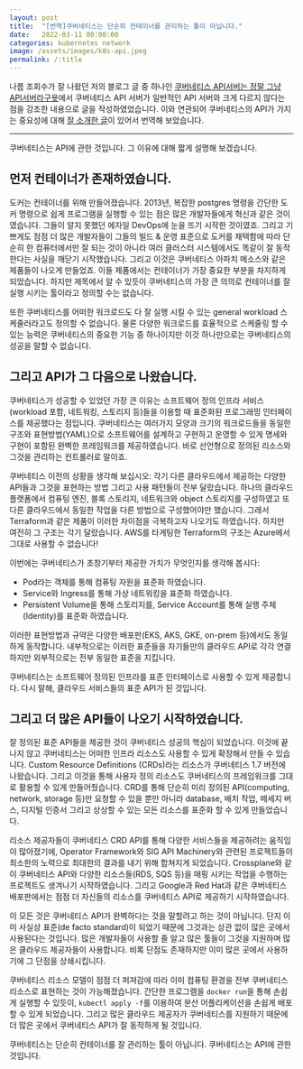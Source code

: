 ```yaml
---
layout: post
title:  "[번역]쿠버네티스는 단순히 컨테이너를 관리하는 툴이 아닙니다."
date:   2022-03-11 00:00:00
categories: kubernetes network
image: /assets/images/k8s-api.jpeg
permalink: /:title
---
```

나름 조회수가 잘 나왔던 저의 블로그 글 중 하나인 [쿠버네티스 API서버는 정말 그냥 API서버라구욧](https://coffeewhale.com/apiserver)에서 쿠버네티스 API 서버가 일반적인 API 서버와 크게 다르지 않다는 점을 강조한 내용으로 글을 작성하였었습니다. 이와 연관되어 쿠버네티스의 API가 가지는 중요성에 대해 [잘 소개한 글](https://joshgav.github.io/2021/12/16/kubernetes-isnt-about-containers.html)이 있어서 번역해 보았습니다.

---

쿠버네티스는 API에 관한 것입니다. 그 이유에 대해 짧게 설명해 보겠습니다.

## 먼저 컨테이너가 존재하였습니다.

도커는 컨테이너를 위해 만들어졌습니다. 2013년, 복잡한 postgres 명령을 간단한 도커 명령으로 쉽게 프로그램을 실행할 수 있는 점은 많은 개발자들에게 혁신과 같은 것이였습니다. 그들이 알지 못했던 에자일 DevOps에 눈을 뜨기 시작한 것이였죠. 그리고 기쁘게도 점점 더 많은 개발자들이 그들의 빌드 & 운영 표준으로 도커를 채택함에 따라 단순히 한 컴퓨터에서만 잘 되는 것이 아니라 여러 클러스터 시스템에서도 똑같이 잘 동작한다는 사실을 깨닫기 시작했습니다. 그리고 이것은 쿠버네티스 아파치 메소스와 같은 제품들이 나오게 만들었죠. 이들 제품에서는 컨테이너가 가장 중요한 부분을 차지하게 되었습니다. 하지만 제목에서 알 수 있듯이 쿠버네티스의 가장 큰 의의로 컨테이너를 잘 실행 시키는 툴이라고 정의할 수는 없습니다.

또한 쿠버네티스를 어떠한 워크로드도 다 잘 실행 시킬 수 있는 general workload 스케줄러라고도 정의할 수 없습니다. 물론 다양한 워크로드를 효율적으로 스케줄링 할 수 있는 능력은 쿠버네티스의 중요한 기능 중 하나이지만 이것 하나만으로는 쿠버네티스의 성공을 말할 수 없습니다.

## 그리고 API가 그 다음으로 나왔습니다.

쿠버네티스가 성공할 수 있었던 가장 큰 이유는 소프트웨어 정의 인프라 서비스(workload 포함, 네트워킹, 스토리지 등)들을 이용할 때 표준화된 프로그래밍 인터페이스를 제공했다는 점입니다. 쿠버네티스는 여러가지 모양과 크기의 워크로드들을 동일한 구조와 표현방법(YAML)으로 소프트웨어를 설계하고 구현하고 운영할 수 있게 명세와 구현이 포함된 완벽한 프레임워크를 제공하였습니다. 바로 선언형으로 정의된 리소스와 그것을 관리하는 컨트롤러로 말이죠.

쿠버네티스 이전의 상황을 생각해 보십시오: 각기 다른 클라우드에서 제공하는 다양한 API들과 그것을 표현하는 방법 그리고 사용 패턴들이 전부 달랐습니다. 하나의 클라우드 플랫폼에서 컴퓨팅 엔진, 블록 스토리지, 네트워크와 object 스토리지를 구성하였고 또 다른 클라우드에서 동일한 작업을 다른 방법으로 구성했어야만 했습니다. 그래서 Terraform과 같은 제품이 이러한 차이점을 극복하고자 나오기도 하였습니다. 하지만 여전히 그 구조는 각기 달랐습니다. AWS를 타게팅한 Terraform의 구조는 Azure에서 그대로 사용할 수 없습니다!

이번에는 쿠버네티스가 초창기부터 제공한 가치가 무엇인지를 생각해 봅시다:

- Pod라는 객체를 통해 컴퓨팅 자원을 표준화 하였습니다.
- Service와 Ingress를 통해 가상 네트워킹을 표준화 하였습니다.
- Persistent Volume을 통해 스토리지를, Service Account를 통해 실행 주체(Identity)를 표준화 하였습니다.

이러한 표현방법과 규약은 다양한 배포판(EKS, AKS, GKE, on-prem 등)에서도 동일하게 동작합니다. 내부적으로는 이러한 표준들을 자기들만의 클라우드 API로 각각 연결하지만 외부적으로는 전부 동일한 표준을 지킵니다.

쿠버네티스는 소프트웨어 정의된 인프라를 표준 인터페이스로 사용할 수 있게 제공합니다. 다시 말해, 클라우드 서비스들의 표준 API가 된 것입니다.

## 그리고 더 많은 API들이 나오기 시작하였습니다.

잘 정의된 표준 API들을 제공한 것이 쿠버네티스 성공의 핵심이 되었습니다. 이것에 끝나지 않고 쿠버네티스는 어떠한 인프라 리소스도 사용할 수 있게 확장해서 만들 수 있습니다. Custom Resource Definitions (CRDs)라는 리소스가 쿠버네티스 1.7 버전에 나왔습니다. 그리고 이것을 통해 사용자 정의 리소스도 쿠버네티스의 프레임워크를 그대로 활용할 수 있게 만들어줬습니다. CRD를 통해 단순히 미리 정의된 API(computing, network, storage 등)만 요청할 수 있을 뿐만 아니라 database, 배치 작업, 메세지 버스, 디지털 인증서 그리고 상상할 수 있는 모든 리소스를 표준화 할 수 있게 만들었습니다.

리소스 제공자들이 쿠버네티스 CRD API를 통해 다양한 서비스들을 제공하려는 움직임이 많아졌기에, Operator Framework와 SIG API Machinery와 관련된 프로젝트들이 최소한의 노력으로 최대한의 결과를 내기 위해 합쳐지게 되었습니다. Crossplane와 같이 쿠버네티스 API와 다양한 리소스들(RDS, SQS 등)을 매핑 시키는 작업을 수행하는 프로젝트도 생겨나기 시작하였습니다. 그리고 Google과 Red Hat과 같은 쿠버네티스 배포판에서는 점점 더 자신들의 리소스를 쿠버네티스 API로 제공하기 시작하였습니다.

이 모든 것은 쿠버네티스 API가 완벽하다는 것을 말할려고 하는 것이 아닙니다. 단지 이미 사실상 표준(de facto standard)이 되었기 때문에 그것과는 상관 없이 많은 곳에서 사용된다는 것입니다. 많은 개발자들이 사용할 줄 알고 많은 툴들이 그것을 지원하며 많은 클라우드 제공자들이 사용합니다. 비록 단점도 존재하지만 이미 많은 곳에서 사용하기에 그 단점을 상쇄시킵니다.

쿠버네티스 리소스 모델이 점점 더 퍼져감에 따라 이미 컴퓨팅 환경을 전부 쿠버네티스 리소스로 표현하는 것이 가능해졌습니다. 간단한 프로그램을 `docker run`을 통해 손쉽게 실행할 수 있듯이, `kubectl apply -f`를 이용하여 분산 어플리케이션을 손쉽게 배포할 수 있게 되었습니다. 그리고 많은 클라우드 제공자가 쿠버네티스를 지원하기 때문에 더 많은 곳에서 쿠버네티스 API가 잘 동작하게 될 것입니다.

쿠버네티스는 단순히 컨테이너를 잘 관리하는 툴이 아닙니다. 쿠버네티스는 API에 관한 것입니다.
